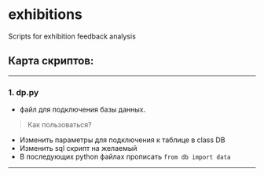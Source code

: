# exhibitions
Scripts for exhibition feedback analysis

## Карта скриптов: 
---  
### 1. dp.py  
- файл для подключения базы данных.  
> Как пользоваться?
* Изменить параметры для подключения к таблице в class DB
* Изменить sql скрипт на желаемый
* В последующих python файлах прописать `from db import data`
---

